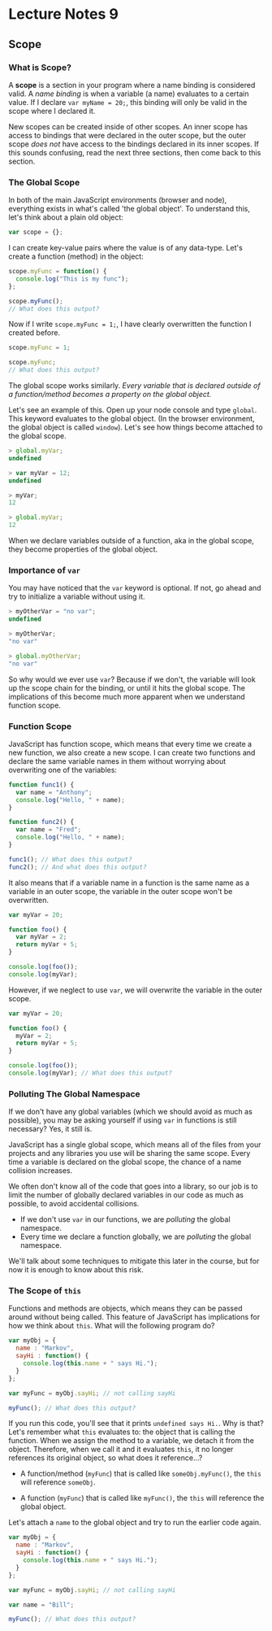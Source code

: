 # Lecture Notes 9

## Scope
### What is Scope?

A **scope** is a section in your program where a name binding is considered valid. A
*name binding* is when a variable (a name) evaluates to a certain value. If I
declare `var myName = 20;`, this binding will only be valid in the scope where
I declared it.

New scopes can be created inside of other scopes. An inner scope has access to
bindings that were declared in the outer scope, but the outer scope *does not*
have access to the bindings declared in its inner scopes. If this sounds confusing,
read the next three sections, then come back to this section.

### The Global Scope

In both of the main JavaScript environments (browser and node), everything exists
in what's called 'the global object'. To understand this, let's think about a plain
old object:

```javascript
var scope = {};
```

I can create key-value pairs where the value is of any data-type. Let's create a
function (method) in the object:

```javascript
scope.myFunc = function() {
  console.log("This is my func");
};

scope.myFunc();
// What does this output?
```

Now if I write `scope.myFunc = 1;`, I have clearly overwritten the function I
created before.

```javascript
scope.myFunc = 1;

scope.myFunc;
// What does this output?
```

The global scope works similarly. *Every variable that is
declared outside of a function/method becomes a property on the global object.*

Let's see an example of this. Open up your node console and type `global`. This
keyword evaluates to the global object. (In the browser environment, the global
object is called `window`). Let's see how things become attached to the global
scope.

```javascript
> global.myVar;
undefined

> var myVar = 12;
undefined

> myVar;
12

> global.myVar;
12
```

When we declare variables outside of a function, aka in the global scope, they
become properties of the global object.


### Importance of `var`

You may have noticed that the `var` keyword is optional. If not, go ahead and try
to initialize a variable without using it.

```javascript
> myOtherVar = "no var";
undefined

> myOtherVar;
"no var"

> global.myOtherVar;
"no var"
```

So why would we ever use `var`? Because if we don't, the variable will look up
the scope chain for the binding, or until it hits the global scope. The
implications of this become much more apparent when we understand function scope.

### Function Scope

JavaScript has function scope, which means that every time we create a new
function, we also create a new scope. I can create two functions and declare the
same variable names in them without worrying about overwriting one of the
variables:

```javascript
function func1() {
  var name = "Anthony";
  console.log("Hello, " + name);
}

function func2() {
  var name = "Fred";
  console.log("Hello, " + name);
}

func1(); // What does this output?
func2(); // And what does this output?
```

It also means that if a variable name in a function is the same name as a
variable in an outer scope, the variable in the outer scope won't be overwritten.

```javascript
var myVar = 20;

function foo() {
  var myVar = 2;
  return myVar + 5;
}

console.log(foo());
console.log(myVar);
```

However, if we neglect to use `var`, we will overwrite the variable in the outer
scope.

```javascript
var myVar = 20;

function foo() {
  myVar = 2;
  return myVar + 5;
}

console.log(foo());
console.log(myVar); // What does this output?
```

### Polluting The Global Namespace

If we don't have any global variables (which we should avoid as much as possible),
you may be asking yourself if using `var` in functions is still necessary?
Yes, it still
is.

JavaScript has a single global scope, which means all of the files from your
projects and any libraries you use will be sharing the same scope. Every time a
variable is declared on the global scope, the chance of a name collision increases.

We often don't know all of the code that goes into a library, so our job is to
limit the number of globally declared variables in our code as much as possible,
to avoid accidental collisions.

* If we don't use `var` in our functions, we are *polluting* the global namespace.
* Every time we declare a function globally, we are *polluting* the global namespace.

We'll talk about some techniques to mitigate this later in the course, but for
now it is enough to know about this risk.

### The Scope of `this`

Functions and methods are objects, which means they can be passed around without
being called. This feature of JavaScript has implications for how we think about
`this`. What will the following program do?

```javascript
var myObj = {
  name : "Markov",
  sayHi : function() {
    console.log(this.name + " says Hi.");
  }
};

var myFunc = myObj.sayHi; // not calling sayHi

myFunc(); // What does this output?
```

If you run this code, you'll see that it prints `undefined says Hi.`. Why is
that? Let's remember what `this` evaluates to: the object that is calling the
function. When we assign the method to a variable, we detach it from the
object. Therefore, when we call it and it evaluates `this`, it no longer
references its original object, so what does it reference...?

* A function/method (`myFunc`) that is called like `someObj.myFunc()`, the `this`
will reference `someObj`.

* A function (`myFunc`) that is called like `myFunc()`, the `this` will
reference the global object.

Let's attach a `name` to the global object and try to run the earlier code again.

```javascript
var myObj = {
  name : "Markov",
  sayHi : function() {
    console.log(this.name + " says Hi.");
  }
};

var myFunc = myObj.sayHi; // not calling sayHi

var name = "Bill";

myFunc(); // What does this output?
```
